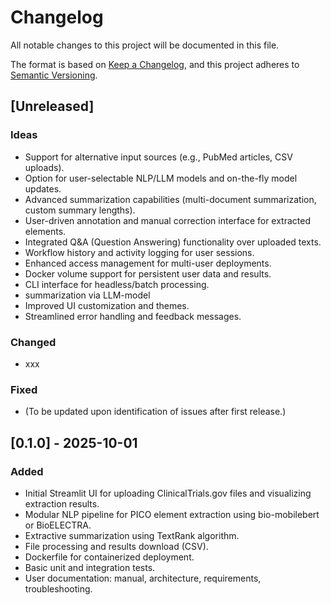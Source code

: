 # Changelog

All notable changes to this project will be documented in this file.

The format is based on [Keep a Changelog](https://keepachangelog.com/en/1.0.0/), and this project adheres to [Semantic Versioning](https://semver.org/).


## [Unreleased]
### Ideas
- Support for alternative input sources (e.g., PubMed articles, CSV uploads).
- Option for user-selectable NLP/LLM models and on-the-fly model updates.
- Advanced summarization capabilities (multi-document summarization, custom summary lengths).
- User-driven annotation and manual correction interface for extracted elements.
- Integrated Q&A (Question Answering) functionality over uploaded texts.
- Workflow history and activity logging for user sessions.
- Enhanced access management for multi-user deployments.
- Docker volume support for persistent user data and results.
- CLI interface for headless/batch processing.
- summarization via LLM-model
- Improved UI customization and themes.
- Streamlined error handling and feedback messages.

### Changed
- xxx

### Fixed
- (To be updated upon identification of issues after first release.)



## [0.1.0] - 2025-10-01
### Added
- Initial Streamlit UI for uploading ClinicalTrials.gov files and visualizing extraction results.
- Modular NLP pipeline for PICO element extraction using bio-mobilebert or BioELECTRA.
- Extractive summarization using TextRank algorithm.
- File processing and results download (CSV).
- Dockerfile for containerized deployment.
- Basic unit and integration tests.
- User documentation: manual, architecture, requirements, troubleshooting.

